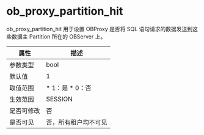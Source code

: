ob_proxy_partition_hit 
===========================================

ob_proxy_partition_hit 用于设置 OBProxy 是否将 SQL 语句请求的数据发送到这些数据主 Partition 所在的 OBServer 上。


| **属性** |                                               **描述**                                                |
|--------|-----------------------------------------------------------------------------------------------------|
| 参数类型   | bool                                                                                                |
| 默认值    | 1                                                                                                   |
| 取值范围   | * 1：是   * 0：否    |
| 生效范围   | SESSION                                                                                             |
| 是否可修改  | 否                                                                                                   |
| 是否可见   | 否，所有租户均不可见                                                                                          |



